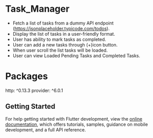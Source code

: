 # Task_Manager

- Fetch a list of tasks from a dummy API endpoint (https://jsonplaceholder.typicode.com/todos).
- Display the list of tasks in a user-friendly format.
- User has ability to mark tasks as completed.
- User can add a new tasks through (+)icon button.
- When user scroll the list tasks will be loaded.
- User can view Loaded Pending Tasks and Completed Tasks.


# Packages

http: ^0.13.3
provider: ^6.0.1

## Getting Started

For help getting started with Flutter development, view the
[online documentation](https://docs.flutter.dev/), which offers tutorials,
samples, guidance on mobile development, and a full API reference.
